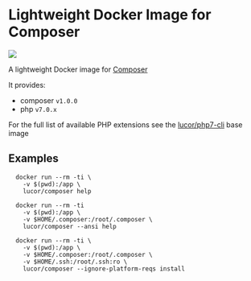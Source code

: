 # Lightweight Docker Image for Composer

[![](https://badge.imagelayers.io/lucor/composer:latest.svg)](https://imagelayers.io/?images=lucor/composer:latest 'Get your own badge on imagelayers.io')

A lightweight Docker image for [Composer](https://getcomposer.org/)

It provides:

  - composer `v1.0.0`
  - php `v7.0.x`

For the full list of available PHP extensions see the [lucor/php7-cli](https://hub.docker.com/r/lucor/php7-cli/) base image 

## Examples

```
  docker run --rm -ti \
    -v $(pwd):/app \
    lucor/composer help
```
```
  docker run --rm -ti 
    -v $(pwd):/app \
    -v $HOME/.composer:/root/.composer \
    lucor/composer --ansi help
```
```
  docker run --rm -ti \
    -v $(pwd):/app \
    -v $HOME/.composer:/root/.composer \
    -v $HOME/.ssh:/root/.ssh:ro \
    lucor/composer --ignore-platform-reqs install
```

